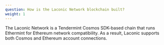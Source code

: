 ```yaml
---
question: How is the Laconic Network blockchain built?
weight: 1
---
```


The Laconic Network is a Tendermint Cosmos SDK-based chain that runs Ethermint for Ethereum network compatibility. As a result, Laconic supports both Cosmos and Ethereum account connections. 
